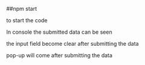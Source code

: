 ##npm start 

to start the code

In console the submitted data can be seen

the input field become clear after submitting the data

pop-up will come after submitting the data